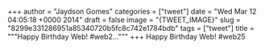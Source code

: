 
+++
author = "Jaydson Gomes"
categories = ["tweet"]
date = "Wed Mar 12 04:05:18 +0000 2014"
draft = false
image = "{TWEET_IMAGE}"
slug = "8299e331286951a85340720b5fc8c742e1784bdb"
tags = ["tweet"]
title = """Happy Birthday Web! #web2..."""
+++
Happy Birthday Web! #web25
